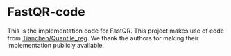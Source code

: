 # FastQR-code
This is the implementation code for FastQR. This project makes use of code from [Tianchen/Quantile_reg](https://github.com/zjph602xtc/Quantile_reg).   We thank the authors for making their implementation publicly available.  
